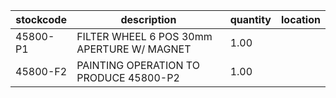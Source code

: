 |stockcode|description|quantity|location|
|---------|-----------|--------|--------|
|45800-P1|FILTER WHEEL 6 POS 30mm APERTURE W/ MAGNET|1.00||
|45800-F2|PAINTING OPERATION TO PRODUCE 45800-P2|1.00||
